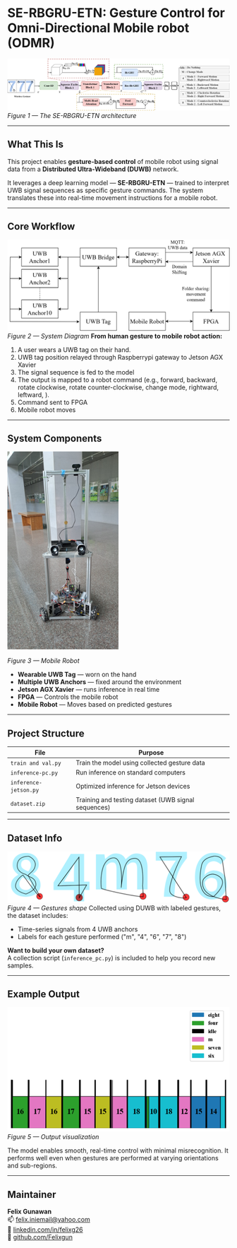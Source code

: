 # SE-RBGRU-ETN: Gesture Control for Omni-Directional Mobile robot (ODMR)

![Model Overview](./images/Diagram.png)  
*Figure 1 — The SE-RBGRU-ETN architecture*

---

## What This Is

This project enables **gesture-based control** of mobile robot using signal data from a **Distributed Ultra-Wideband (DUWB)** network.

It leverages a deep learning model — **SE-RBGRU-ETN** — trained to interpret UWB signal sequences as specific gesture commands. The system translates these into real-time movement instructions for a mobile robot.


---

## Core Workflow
![Gsture Shape](./images/block_diagram.png)  
*Figure 2 — System Diagram*
**From human gesture to mobile robot action:**

1. A user wears a UWB tag on their hand.
2. UWB tag position relayed through Raspberrypi gateway to Jetson AGX Xavier
3. The signal sequence is fed to the model
4. The output is mapped to a robot command (e.g., forward, backward, rotate clockwise, rotate counter-clockwise, change mode, rightward, leftward, ).
5. Command sent to FPGA
6. Mobile robot moves

---

## System Components

<img src="./images/photo.jpg" width="50%" height="50%">

*Figure 3 — Mobile Robot*

- **Wearable UWB Tag** — worn on the hand  
- **Multiple UWB Anchors** — fixed around the environment  
- **Jetson AGX Xavier** — runs inference in real time  
- **FPGA**  — Controls the mobile robot
- **Mobile Robot** — Moves based on predicted gestures  

---

## Project Structure

| File               | Purpose                                      |
|--------------------|----------------------------------------------|
| `train and val.py` | Train the model using collected gesture data |
| `inference-pc.py`  | Run inference on standard computers          |
| `inference-jetson.py` | Optimized inference for Jetson devices    |
| `dataset.zip`      | Training and testing dataset (UWB signal sequences)      |

---


## Dataset Info
![Gsture Shape](./images/gestures.png)  
*Figure 4 — Gestures shape*
Collected using DUWB with labeled gestures, the dataset includes:
- Time-series signals from 4 UWB anchors
- Labels for each gesture performed ("m", "4", "6", "7", "8")

**Want to build your own dataset?**  
A collection script (`inference_pc.py`) is included to help you record new samples.

---


## Example Output

![Robot Output](./images/result.png)  
*Figure 5 — Output visualization*

The model enables smooth, real-time control with minimal misrecognition. It performs well even when gestures are performed at varying orientations and sub-regions.

---



## Maintainer

**Felix Gunawan**  
📫 [felix.iniemail@yahoo.com](mailto:felix.iniemail@yahoo.com)  
🔗 [linkedin.com/in/felixg26](https://linkedin.com/in/felixg26)  
🐙 [github.com/Felixgun](https://github.com/Felixgun)


